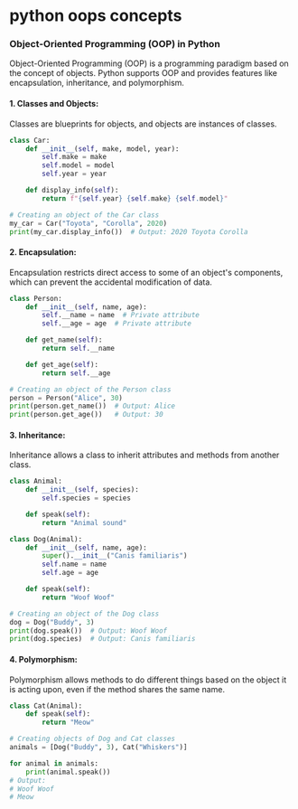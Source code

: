 # python oops concepts
  ### Object-Oriented Programming (OOP) in Python

Object-Oriented Programming (OOP) is a programming paradigm based on the concept of objects. Python supports OOP and provides features like encapsulation, inheritance, and polymorphism.

#### 1. **Classes and Objects:**
Classes are blueprints for objects, and objects are instances of classes.

```python
class Car:
    def __init__(self, make, model, year):
        self.make = make
        self.model = model
        self.year = year

    def display_info(self):
        return f"{self.year} {self.make} {self.model}"

# Creating an object of the Car class
my_car = Car("Toyota", "Corolla", 2020)
print(my_car.display_info())  # Output: 2020 Toyota Corolla
```

#### 2. **Encapsulation:**
Encapsulation restricts direct access to some of an object's components, which can prevent the accidental modification of data.

```python
class Person:
    def __init__(self, name, age):
        self.__name = name  # Private attribute
        self.__age = age  # Private attribute

    def get_name(self):
        return self.__name

    def get_age(self):
        return self.__age

# Creating an object of the Person class
person = Person("Alice", 30)
print(person.get_name())  # Output: Alice
print(person.get_age())   # Output: 30
```

#### 3. **Inheritance:**
Inheritance allows a class to inherit attributes and methods from another class.

```python
class Animal:
    def __init__(self, species):
        self.species = species

    def speak(self):
        return "Animal sound"

class Dog(Animal):
    def __init__(self, name, age):
        super().__init__("Canis familiaris")
        self.name = name
        self.age = age

    def speak(self):
        return "Woof Woof"

# Creating an object of the Dog class
dog = Dog("Buddy", 3)
print(dog.speak())  # Output: Woof Woof
print(dog.species)  # Output: Canis familiaris
```

#### 4. **Polymorphism:**
Polymorphism allows methods to do different things based on the object it is acting upon, even if the method shares the same name.

```python
class Cat(Animal):
    def speak(self):
        return "Meow"

# Creating objects of Dog and Cat classes
animals = [Dog("Buddy", 3), Cat("Whiskers")]

for animal in animals:
    print(animal.speak())
# Output:
# Woof Woof
# Meow
```
